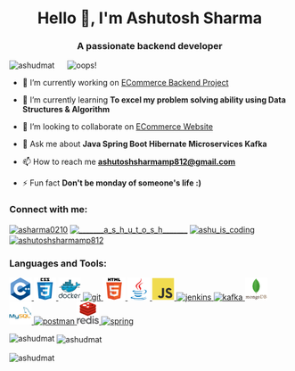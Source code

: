 <h1 align="center">Hello 👋, I'm Ashutosh Sharma</h1>
<h3 align="center">A passionate backend developer </h3>
<img align= "right" alt="oops!" width="400" src="https://cdn.dribbble.com/users/1162077/screenshots/3848914/programmer.gif"

<p align="left"> <img src="https://komarev.com/ghpvc/?username=ashudmat&label=Profile%20views&color=0e75b6&style=flat" alt="ashudmat" /> </p>

- 🔭 I’m currently working on [ECommerce Backend Project](https://github.com/Ashudmat/Ecommerce-Application.git)

- 🌱 I’m currently learning **To excel my problem solving ability using Data Structures & Algorithm**

- 👯 I’m looking to collaborate on [ECommerce Website](https://github.com/Ashudmat/Ecommerce-Application.git)

- 💬 Ask me about **Java Spring Boot Hibernate Microservices Kafka**

- 📫 How to reach me **ashutoshsharmamp812@gmail.com**

- ⚡ Fun fact **Don't be monday of someone's life :)**

<h3 align="left">Connect with me:</h3>
<p align="left">
<a href="https://linkedin.com/in/asharma0210" target="blank"><img align="center" src="https://raw.githubusercontent.com/rahuldkjain/github-profile-readme-generator/master/src/images/icons/Social/linked-in-alt.svg" alt="asharma0210" height="30" width="40" /></a>
<a href="https://instagram.com/_______a_s_h_u_t_o_s_h_______" target="blank"><img align="center" src="https://raw.githubusercontent.com/rahuldkjain/github-profile-readme-generator/master/src/images/icons/Social/instagram.svg" alt="_______a_s_h_u_t_o_s_h_______" height="30" width="40" /></a>
<a href="https://www.leetcode.com/ashu_is_coding" target="blank"><img align="center" src="https://raw.githubusercontent.com/rahuldkjain/github-profile-readme-generator/master/src/images/icons/Social/leet-code.svg" alt="ashu_is_coding" height="30" width="40" /></a>
<a href="https://auth.geeksforgeeks.org/user/ashutoshsharmamp812" target="blank"><img align="center" src="https://raw.githubusercontent.com/rahuldkjain/github-profile-readme-generator/master/src/images/icons/Social/geeks-for-geeks.svg" alt="ashutoshsharmamp812" height="30" width="40" /></a>
</p>

<h3 align="left">Languages and Tools:</h3>
<p align="left"> <a href="https://www.w3schools.com/cpp/" target="_blank" rel="noreferrer"> <img src="https://raw.githubusercontent.com/devicons/devicon/master/icons/cplusplus/cplusplus-original.svg" alt="cplusplus" width="40" height="40"/> </a> <a href="https://www.w3schools.com/css/" target="_blank" rel="noreferrer"> <img src="https://raw.githubusercontent.com/devicons/devicon/master/icons/css3/css3-original-wordmark.svg" alt="css3" width="40" height="40"/> </a> <a href="https://www.docker.com/" target="_blank" rel="noreferrer"> <img src="https://raw.githubusercontent.com/devicons/devicon/master/icons/docker/docker-original-wordmark.svg" alt="docker" width="40" height="40"/> </a> <a href="https://git-scm.com/" target="_blank" rel="noreferrer"> <img src="https://www.vectorlogo.zone/logos/git-scm/git-scm-icon.svg" alt="git" width="40" height="40"/> </a> <a href="https://www.w3.org/html/" target="_blank" rel="noreferrer"> <img src="https://raw.githubusercontent.com/devicons/devicon/master/icons/html5/html5-original-wordmark.svg" alt="html5" width="40" height="40"/> </a> <a href="https://www.java.com" target="_blank" rel="noreferrer"> <img src="https://raw.githubusercontent.com/devicons/devicon/master/icons/java/java-original.svg" alt="java" width="40" height="40"/> </a> <a href="https://developer.mozilla.org/en-US/docs/Web/JavaScript" target="_blank" rel="noreferrer"> <img src="https://raw.githubusercontent.com/devicons/devicon/master/icons/javascript/javascript-original.svg" alt="javascript" width="40" height="40"/> </a> <a href="https://www.jenkins.io" target="_blank" rel="noreferrer"> <img src="https://www.vectorlogo.zone/logos/jenkins/jenkins-icon.svg" alt="jenkins" width="40" height="40"/> </a> <a href="https://kafka.apache.org/" target="_blank" rel="noreferrer"> <img src="https://www.vectorlogo.zone/logos/apache_kafka/apache_kafka-icon.svg" alt="kafka" width="40" height="40"/> </a> <a href="https://www.mongodb.com/" target="_blank" rel="noreferrer"> <img src="https://raw.githubusercontent.com/devicons/devicon/master/icons/mongodb/mongodb-original-wordmark.svg" alt="mongodb" width="40" height="40"/> </a> <a href="https://www.mysql.com/" target="_blank" rel="noreferrer"> <img src="https://raw.githubusercontent.com/devicons/devicon/master/icons/mysql/mysql-original-wordmark.svg" alt="mysql" width="40" height="40"/> </a> <a href="https://postman.com" target="_blank" rel="noreferrer"> <img src="https://www.vectorlogo.zone/logos/getpostman/getpostman-icon.svg" alt="postman" width="40" height="40"/> </a> <a href="https://redis.io" target="_blank" rel="noreferrer"> <img src="https://raw.githubusercontent.com/devicons/devicon/master/icons/redis/redis-original-wordmark.svg" alt="redis" width="40" height="40"/> </a> <a href="https://spring.io/" target="_blank" rel="noreferrer"> <img src="https://www.vectorlogo.zone/logos/springio/springio-icon.svg" alt="spring" width="40" height="40"/> </a> </p>

<p><img align="left" src="https://github-readme-stats.vercel.app/api/top-langs?username=ashudmat&show_icons=true&locale=en&layout=compact" alt="ashudmat" /></p>

<p>&nbsp;<img align="center" src="https://github-readme-stats.vercel.app/api?username=ashudmat&show_icons=true&locale=en" alt="ashudmat" /></p>

<p><img align="center" src="https://github-readme-streak-stats.herokuapp.com/?user=ashudmat&" alt="ashudmat" /></p>

<!---
Ashudmat/Ashudmat is a ✨ special ✨ repository because its `README.md` (this file) appears on your GitHub profile.
You can click the Preview link to take a look at your changes.
--->
